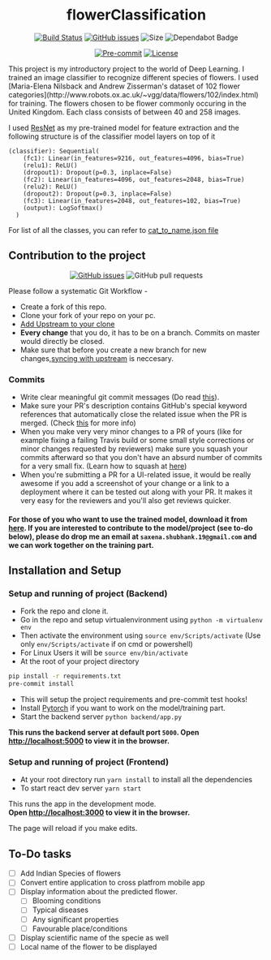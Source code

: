 <div align="center">
<h1>flowerClassification</h1>

[![Build Status](https://travis-ci.org/shubhank-saxena/flowerClassification.svg?branch=master)](https://travis-ci.org/github/shubhank-saxena/flowerClassification) [![GitHub issues](https://img.shields.io/github/issues/shubhank-saxena/flowerClassification?logo=github)](https://github.com/shubhank-saxena/flowerClassification/issues)
![Size](https://github-size-badge.herokuapp.com/shubhank-saxena/flowerClassification.svg)<a> <img src="https://badgen.net/dependabot/shubhank-saxena/My-Portfolio?icon=dependabot" alt="Dependabot Badge"></a>

[![Pre-commit](https://img.shields.io/badge/pre--commit-enabled-brightgreen?logo=pre-commit&logoColor=white)](https://github.com/shubhank-saxena/flowerClassification/blob/master/.pre-commit-config.yaml)
[![License](https://img.shields.io/github/license/shubhank-saxena/flowerClassification)](https://github.com/shubhank-saxena/flowerClassification/blob/master/LICENSE)
</div>
This project is my introductory project to the world of Deep Learning. I trained an image classifier to recognize different species of flowers. I used [Maria-Elena Nilsback and Andrew Zisserman's dataset of 102 flower categories](http://www.robots.ox.ac.uk/~vgg/data/flowers/102/index.html) for training. The flowers chosen to be flower commonly occuring in the United Kingdom. Each class consists of between 40 and 258 images.<br/>

I used [ResNet](https://arxiv.org/abs/1512.03385) as my pre-trained model for feature extraction and the following structure is of the classifier model layers on top of it 

```
(classifier): Sequential(
    (fc1): Linear(in_features=9216, out_features=4096, bias=True)
    (relu1): ReLU()
    (dropout1): Dropout(p=0.3, inplace=False)
    (fc2): Linear(in_features=4096, out_features=2048, bias=True)
    (relu2): ReLU()
    (dropout2): Dropout(p=0.3, inplace=False)
    (fc3): Linear(in_features=2048, out_features=102, bias=True)
    (output): LogSoftmax()
  )
```

For list of all the classes, you can refer to [cat_to_name.json file](https://github.com/shubhank-saxena/flowerClassification/blob/master/backend/cat_to_name.json)

## Contribution to the project

<div align="center">

[![GitHub issues](https://img.shields.io/github/issues/shubhank-saxena/flowerClassification?logo=github)](https://github.com/shubhank-saxena/flowerClassification/issues) ![GitHub pull requests](https://img.shields.io/github/issues-pr-raw/shubhank-saxena/flowerClassification?logo=git&logoColor=white)

</div>
Please follow a systematic Git Workflow -

- Create a fork of this repo.
- Clone your fork of your repo on your pc.
- [Add Upstream to your clone](https://help.github.com/en/github/collaborating-with-issues-and-pull-requests/configuring-a-remote-for-a-fork)
- **Every change** that you do, it has to be on a branch. Commits on master would directly be closed.
- Make sure that before you create a new branch for new changes,[syncing with upstream](https://help.github.com/en/github/collaborating-with-issues-and-pull-requests/syncing-a-fork) is neccesary.

### Commits

- Write clear meaningful git commit messages (Do read [this](http://chris.beams.io/posts/git-commit/)).
- Make sure your PR's description contains GitHub's special keyword references that automatically close the related issue when the PR is merged. (Check [this](https://github.com/blog/1506-closing-issues-via-pull-requests) for more info)
- When you make very very minor changes to a PR of yours (like for example fixing a failing Travis build or some small style corrections or minor changes requested by reviewers) make sure you squash your commits afterward so that you don't have an absurd number of commits for a very small fix. (Learn how to squash at [here](https://davidwalsh.name/squash-commits-git))
- When you're submitting a PR for a UI-related issue, it would be really awesome if you add a screenshot of your change or a link to a deployment where it can be tested out along with your PR. It makes it very easy for the reviewers and you'll also get reviews quicker.

#### For those of you who want to use the trained model, download it from [here](https://drive.google.com/file/d/1iDKgdryfb-icKX1NcTesC5LA8Q0pegex/view?usp=sharing). If you are interested to contribute to the model/project (see to-do below), please do drop me an email at `saxena.shubhank.19@gmail.com` and we can work together on the training part.

## Installation and Setup

### Setup and running of project (Backend)

- Fork the repo and clone it.
- Go in the repo and setup virtualenvironment using
  `python -m virtualenv env`
- Then activate the environment using
  `source env/Scripts/activate` (Use only `env/Scripts/activate` if on cmd or powershell)
- For Linux Users it will be `source env/bin/activate`
- At the root of your project directory <br>

```bash
pip install -r requirements.txt
pre-commit install
```

- This will setup the project requirements and pre-commit test hooks!
- Install [Pytorch](https://pytorch.org/) if you want to work on the model/training part.
- Start the backend server
  `python backend/app.py`
  
**This runs the backend server at default port `5000`.
  Open [http://localhost:5000](http://localhost:5000) to view it in the browser.**<br />

### Setup and running of project (Frontend)

- At your root directory run `yarn install` to install all the dependencies
- To start react dev server `yarn start`

This runs the app in the development mode.<br />
**Open [http://localhost:3000](http://localhost:3000) to view it in the browser.**

The page will reload if you make edits.<br />

## To-Do tasks
- [ ] Add Indian Species of flowers
- [ ] Convert entire application to cross platfrom mobile app
- [ ] Display information about the predicted flower.
  - [ ] Blooming conditions
  - [ ] Typical diseases
  - [ ] Any significant properties
  - [ ] Favourable place/conditions
- [ ] Display scientific name of the specie as well
- [ ] Local name of the flower to be displayed